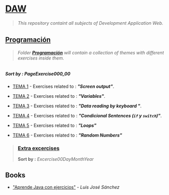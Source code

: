 # [DAW](https://github.com/FernandoLeivaBrenes/DAW)
> ###### This repository containt all subjects of Development Application Web.

## [Programación](https://github.com/FernandoLeivaBrenes/DAW/tree/master/PROGRAMACION)
> ###### Folder **[Programación](https://github.com/FernandoLeivaBrenes/DAW/tree/master/PROGRAMACION)** will contain a collection of themes with different exercises inside them.

##### **Sort by :** *PageExercise000_00*

* [TEMA 1](https://github.com/FernandoLeivaBrenes/DAW/tree/master/PROGRAMACION/TEMA_1) - Exercises related to : *__"Screen output"__*.

* [TEMA 2](https://github.com/FernandoLeivaBrenes/DAW/tree/master/PROGRAMACION/TEMA_2) - Exercises related to : *__"Variables"__*.

* [TEMA 3](https://github.com/FernandoLeivaBrenes/DAW/tree/master/PROGRAMACION/TEMA_3) - Exercises related to : *__"Data reading by keyboard "__*.

* [TEMA 4](https://github.com/FernandoLeivaBrenes/DAW/tree/master/PROGRAMACION/TEMA_4) - Exercises related to : *__"Condicional Sentences (`if` y `switch`)"__*.

* [TEMA 5](https://github.com/FernandoLeivaBrenes/DAW/tree/master/PROGRAMACION/TEMA_5) - Exercises related to : *__"Loops"__*

* [TEMA 6](https://github.com/FernandoLeivaBrenes/DAW/tree/master/PROGRAMACION/TEMA_6) - Exercises related to : *__"Random Numbers"__*

> ### [Extra excercises](https://github.com/FernandoLeivaBrenes/DAW/tree/master/PROGRAMACION/EXTRA)
> **Sort by :** *Excercise00DayMonthYear*

## Books
* ["Aprende Java con ejercicios"](https://leanpub.com/aprendejava/) - *Luis José Sánchez*
